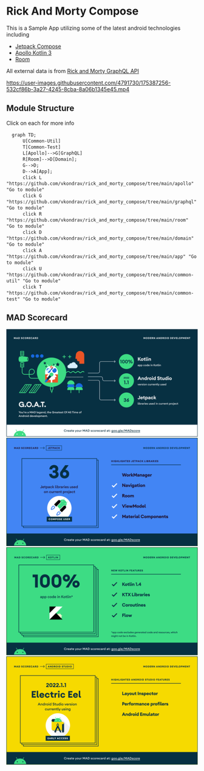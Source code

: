 Rick And Morty Compose
=========

This is a Sample App utilizing some of the latest android technologies including

- [Jetpack Compose](https://developer.android.com/jetpack/compose)
- [Apollo Kotlin 3](https://www.apollographql.com/docs/kotlin/)
- [Room](https://developer.android.com/jetpack/androidx/releases/room)

All external data is from [Rick and Morty GraphQL API](https://rickandmortyapi.com/graphql)

https://user-images.githubusercontent.com/4791730/175387256-532cf86b-3a27-4245-8cba-8a06b1345e45.mp4

## Module Structure
Click on each for more info

```mermaid
  graph TD;
      U[Common-Util]
      T[Common-Test]
      L[Apollo]-->G[GraphQL]
      R[Room]-->D[Domain];
      G-->D;
      D-->A[App];
      click L "https://github.com/vkondrav/rick_and_morty_compose/tree/main/apollo" "Go to module"
      click G "https://github.com/vkondrav/rick_and_morty_compose/tree/main/graphql" "Go to module"
      click R "https://github.com/vkondrav/rick_and_morty_compose/tree/main/room" "Go to module"
      click D "https://github.com/vkondrav/rick_and_morty_compose/tree/main/domain" "Go to module"
      click A "https://github.com/vkondrav/rick_and_morty_compose/tree/main/app" "Go to module"
      click U "https://github.com/vkondrav/rick_and_morty_compose/tree/main/common-util" "Go to module"
      click T "https://github.com/vkondrav/rick_and_morty_compose/tree/main/common-test" "Go to module"
```

## MAD Scorecard
![Summary](/mad_scorecard/summary.png?raw=true)
![Summary](/mad_scorecard/jetpack.png?raw=true)
![Summary](/mad_scorecard/kotlin.png?raw=true)
![Summary](/mad_scorecard/studio.png?raw=true)
